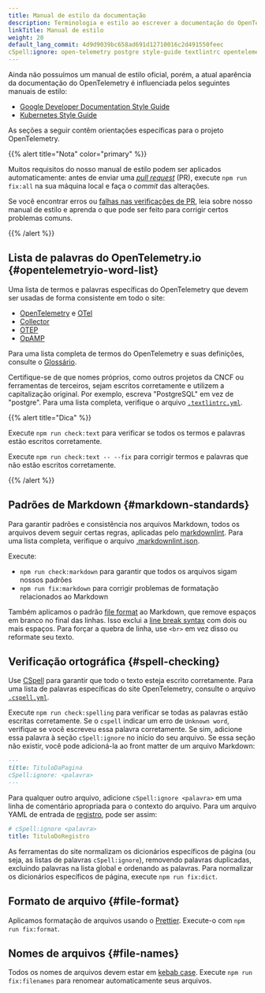 ```yaml
---
title: Manual de estilo da documentação
description: Terminologia e estilo ao escrever a documentação do OpenTelemetry.
linkTitle: Manual de estilo
weight: 20
default_lang_commit: 4d9d9039bc658ad691d12710016c2d491550feec
cSpell:ignore: open-telemetry postgre style-guide textlintrc opentelemetryio
---
```


Ainda não possuímos um manual de estilo oficial, porém, a atual aparência da
documentação do OpenTelemetry é influenciada pelos seguintes manuais de estilo:

- [Google Developer Documentation Style Guide](https://developers.google.com/style)
- [Kubernetes Style Guide](https://kubernetes.io/docs/contribute/style/style-guide/)

As seções a seguir contêm orientações específicas para o projeto OpenTelemetry.

{{% alert title="Nota" color="primary" %}}

Muitos requisitos do nosso manual de estilo podem ser aplicados automaticamente:
antes de enviar uma
[_pull request_](https://docs.github.com/en/get-started/learning-about-github/github-glossary#pull-request)
(PR), execute `npm run fix:all` na sua máquina local e faça o _commit_ das
alterações.

Se você encontrar erros ou [falhas nas verificações de PR](../pr-checks), leia
sobre nosso manual de estilo e aprenda o que pode ser feito para corrigir certos
problemas comuns.

{{% /alert %}}

## Lista de palavras do OpenTelemetry.io {#opentelemetryio-word-list}

Uma lista de termos e palavras específicas do OpenTelemetry que devem ser usadas
de forma consistente em todo o site:

- [OpenTelemetry](/docs/concepts/glossary/#opentelemetry) e
  [OTel](/docs/concepts/glossary/#otel)
- [Collector](/docs/concepts/glossary/#collector)
- [OTEP](/docs/concepts/glossary/#otep)
- [OpAMP](/docs/concepts/glossary/#opamp)

Para uma lista completa de termos do OpenTelemetry e suas definições, consulte o
[Glossário](/docs/concepts/glossary/).

Certifique-se de que nomes próprios, como outros projetos da CNCF ou ferramentas
de terceiros, sejam escritos corretamente e utilizem a capitalização original.
Por exemplo, escreva "PostgreSQL" em vez de "postgre". Para uma lista completa,
verifique o arquivo
[`.textlintrc.yml`](https://github.com/open-telemetry/opentelemetry.io/blob/main/.textlintrc.yml).

{{% alert title="Dica" %}}

Execute `npm run check:text` para verificar se todos os termos e palavras estão
escritos corretamente.

Execute `npm run check:text -- --fix` para corrigir termos e palavras que não
estão escritos corretamente.

{{% /alert %}}

## Padrões de Markdown {#markdown-standards}

Para garantir padrões e consistência nos arquivos Markdown, todos os arquivos
devem seguir certas regras, aplicadas pelo [markdownlint]. Para uma lista
completa, verifique o arquivo [.markdownlint.json].

Execute:

- `npm run check:markdown` para garantir que todos os arquivos sigam nossos
  padrões
- `npm run fix:markdown` para corrigir problemas de formatação relacionados ao
  Markdown

Também aplicamos o padrão [file format](#file-format) ao Markdown, que remove espaços
em branco no final das linhas. Isso exclui a [line break syntax] com dois ou mais espaços.
Para forçar a quebra de linha, use `<br>` em vez disso ou reformate seu texto.

## Verificação ortográfica {#spell-checking}

Use [CSpell](https://github.com/streetsidesoftware/cspell) para garantir que
todo o texto esteja escrito corretamente. Para uma lista de palavras específicas
do site OpenTelemetry, consulte o arquivo
[`.cspell.yml`](https://github.com/open-telemetry/opentelemetry.io/blob/main/.cspell.yml).

Execute `npm run check:spelling` para verificar se todas as palavras estão
escritas corretamente. Se o `cspell` indicar um erro de `Unknown word`,
verifique se você escreveu essa palavra corretamente. Se sim, adicione essa
palavra à seção `cSpell:ignore` no início do seu arquivo. Se essa seção não
existir, você pode adicioná-la ao front matter de um arquivo Markdown:

```markdown
---
title: TituloDaPagina
cSpell:ignore: <palavra>
---
```

Para qualquer outro arquivo, adicione `cSpell:ignore <palavra>` em uma linha de
comentário apropriada para o contexto do arquivo. Para um arquivo YAML de
entrada de [registro](/ecosystem/registry/), pode ser assim:

```yaml
# cSpell:ignore <palavra>
title: TituloDoRegistro
```

As ferramentas do site normalizam os dicionários específicos de página (ou seja,
as listas de palavras `cSpell:ignore`), removendo palavras duplicadas, excluindo
palavras na lista global e ordenando as palavras. Para normalizar os dicionários
específicos de página, execute `npm run fix:dict`.

## Formato de arquivo {#file-format}

Aplicamos formatação de arquivos usando o [Prettier]. Execute-o com
`npm run fix:format`.

## Nomes de arquivos {#file-names}

Todos os nomes de arquivos devem estar em
[kebab case](https://en.wikipedia.org/wiki/Letter_case#Kebab_case). Execute
`npm run fix:filenames` para renomear automaticamente seus arquivos.

[.markdownlint.json]:
  https://github.com/open-telemetry/opentelemetry.io/blob/main/.markdownlint.json
[line break syntax]: https://www.markdownguide.org/basic-syntax/#line-breaks
[markdownlint]: https://github.com/DavidAnson/markdownlint
[Prettier]: https://prettier.io
